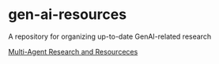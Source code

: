 # gen-ai-resources
A repository for organizing up-to-date GenAI-related research

[Multi-Agent Research and Resourceces](multi-agents/)
